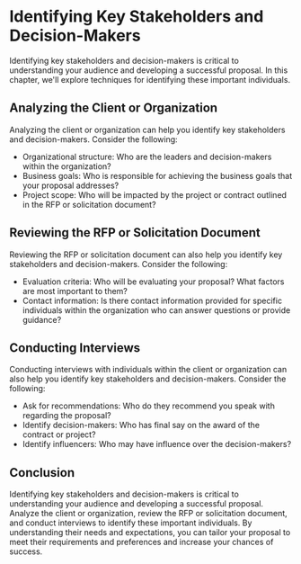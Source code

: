 Identifying Key Stakeholders and Decision-Makers
=======================================================================================================

Identifying key stakeholders and decision-makers is critical to understanding your audience and developing a successful proposal. In this chapter, we'll explore techniques for identifying these important individuals.

Analyzing the Client or Organization
------------------------------------

Analyzing the client or organization can help you identify key stakeholders and decision-makers. Consider the following:

* Organizational structure: Who are the leaders and decision-makers within the organization?
* Business goals: Who is responsible for achieving the business goals that your proposal addresses?
* Project scope: Who will be impacted by the project or contract outlined in the RFP or solicitation document?

Reviewing the RFP or Solicitation Document
------------------------------------------

Reviewing the RFP or solicitation document can also help you identify key stakeholders and decision-makers. Consider the following:

* Evaluation criteria: Who will be evaluating your proposal? What factors are most important to them?
* Contact information: Is there contact information provided for specific individuals within the organization who can answer questions or provide guidance?

Conducting Interviews
---------------------

Conducting interviews with individuals within the client or organization can also help you identify key stakeholders and decision-makers. Consider the following:

* Ask for recommendations: Who do they recommend you speak with regarding the proposal?
* Identify decision-makers: Who has final say on the award of the contract or project?
* Identify influencers: Who may have influence over the decision-makers?

Conclusion
----------

Identifying key stakeholders and decision-makers is critical to understanding your audience and developing a successful proposal. Analyze the client or organization, review the RFP or solicitation document, and conduct interviews to identify these important individuals. By understanding their needs and expectations, you can tailor your proposal to meet their requirements and preferences and increase your chances of success.
